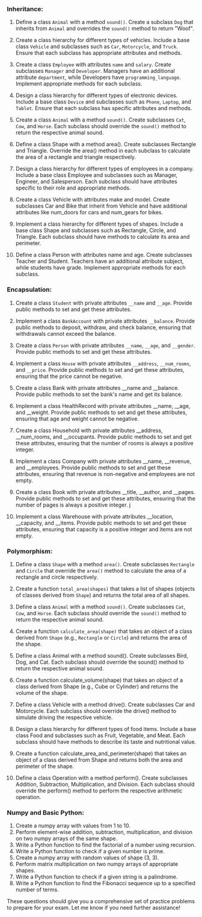 ### Inheritance:
1. Define a class `Animal` with a method `sound()`. Create a subclass `Dog` that inherits from `Animal` and overrides the `sound()` method to return "Woof".

2. Create a class hierarchy for different types of vehicles. Include a base class `Vehicle` and subclasses such as `Car`, `Motorcycle`, and `Truck`. Ensure that each subclass has appropriate attributes and methods.

3. Create a class `Employee` with attributes `name` and `salary`. Create subclasses `Manager` and `Developer`. Managers have an additional attribute `department`, while Developers have `programming_language`. Implement appropriate methods for each subclass.

4. Design a class hierarchy for different types of electronic devices. Include a base class `Device` and subclasses such as `Phone`, `Laptop`, and `Tablet`. Ensure that each subclass has specific attributes and methods.

5. Create a class `Animal` with a method `sound()`. Create subclasses `Cat`, `Cow`, and `Horse`. Each subclass should override the `sound()` method to return the respective animal sound.

6. Define a class Shape with a method area(). Create subclasses Rectangle and Triangle. Override the area() method in each subclass to calculate the area of a rectangle and triangle respectively.

7. Design a class hierarchy for different types of employees in a company. Include a base class Employee and subclasses such as Manager, Engineer, and Salesperson. Each subclass should have attributes specific to their role and appropriate methods.

8. Create a class Vehicle with attributes make and model. Create subclasses Car and Bike that inherit from Vehicle and have additional attributes like num_doors for cars and num_gears for bikes.

9. Implement a class hierarchy for different types of shapes. Include a base class Shape and subclasses such as Rectangle, Circle, and Triangle. Each subclass should have methods to calculate its area and perimeter.

10. Define a class Person with attributes name and age. Create subclasses Teacher and Student. Teachers have an additional attribute subject, while students have grade. Implement appropriate methods for each subclass.

### Encapsulation:
1. Create a class `Student` with private attributes `__name` and `__age`. Provide public methods to set and get these attributes.

2. Implement a class `BankAccount` with private attributes `__balance`. Provide public methods to deposit, withdraw, and check balance, ensuring that withdrawals cannot exceed the balance.

3. Create a class `Person` with private attributes `__name`, `__age`, and `__gender`. Provide public methods to set and get these attributes.

4. Implement a class `House` with private attributes `__address`, `__num_rooms`, and `__price`. Provide public methods to set and get these attributes, ensuring that the price cannot be negative.

5. Create a class Bank with private attributes __name and __balance. Provide public methods to set the bank's name and get its balance.

6. Implement a class HealthRecord with private attributes __name, __age, and __weight. Provide public methods to set and get these attributes, ensuring that age and weight cannot be negative.

7. Create a class Household with private attributes __address, __num_rooms, and __occupants. Provide public methods to set and get these attributes, ensuring that the number of rooms is always a positive integer.

8. Implement a class Company with private attributes __name, __revenue, and __employees. Provide public methods to set and get these attributes, ensuring that revenue is non-negative and employees are not empty.

9. Create a class Book with private attributes __title, __author, and __pages. Provide public methods to set and get these attributes, ensuring that the number of pages is always a positive integer.
j
10. Implement a class Warehouse with private attributes __location, __capacity, and __items. Provide public methods to set and get these attributes, ensuring that capacity is a positive integer and items are not empty.

### Polymorphism:
1. Define a class `Shape` with a method `area()`. Create subclasses `Rectangle` and `Circle` that override the `area()` method to calculate the area of a rectangle and circle respectively.

2. Create a function `total_area(shapes)` that takes a list of shapes (objects of classes derived from `Shape`) and returns the total area of all shapes.

3. Define a class `Animal` with a method `sound()`. Create subclasses `Cat`, `Cow`, and `Horse`. Each subclass should override the `sound()` method to return the respective animal sound.

4. Create a function `calculate_area(shape)` that takes an object of a class derived from `Shape` (e.g., `Rectangle` or `Circle`) and returns the area of the shape.

5. Define a class Animal with a method sound(). Create subclasses Bird, Dog, and Cat. Each subclass should override the sound() method to return the respective animal sound.

6. Create a function calculate_volume(shape) that takes an object of a class derived from Shape (e.g., Cube or Cylinder) and returns the volume of the shape.

7. Define a class Vehicle with a method drive(). Create subclasses Car and Motorcycle. Each subclass should override the drive() method to simulate driving the respective vehicle.

8. Design a class hierarchy for different types of food items. Include a base class Food and subclasses such as Fruit, Vegetable, and Meat. Each subclass should have methods to describe its taste and nutritional value.

9. Create a function calculate_area_and_perimeter(shape) that takes an object of a class derived from Shape and returns both the area and perimeter of the shape.

10. Define a class Operation with a method perform(). Create subclasses Addition, Subtraction, Multiplication, and Division. Each subclass should override the perform() method to perform the respective arithmetic operation.

### Numpy and Basic Python:
1. Create a numpy array with values from 1 to 10.
2. Perform element-wise addition, subtraction, multiplication, and division on two numpy arrays of the same shape.
3. Write a Python function to find the factorial of a number using recursion.
4. Write a Python function to check if a given number is prime.
5. Create a numpy array with random values of shape (3, 3).
6. Perform matrix multiplication on two numpy arrays of appropriate shapes.
7. Write a Python function to check if a given string is a palindrome.
8. Write a Python function to find the Fibonacci sequence up to a specified number of terms.

These questions should give you a comprehensive set of practice problems to prepare for your exam. Let me know if you need further assistance!